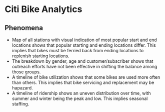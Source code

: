 # Citi Bike Analytics

## Phenomena

- Map of all stations with visual indication of most popular start and end locations shows that popular starting and ending locations differ.  This implies that bikes must be ferried back from ending locations to replenish starting locations.
- The breakdown by gender, age and customer/subscriber shows that outreach efforts have not been effective in shifting the balance among those groups.
- A timeline of bike utilization shows that some bikes are used more often than others.  This implies that bike servicing and replacement may be hapazard.
- A timeline of ridership shows an uneven distribution over time, with summer and winter being the peak and low.  This implies seasonal staffing.

